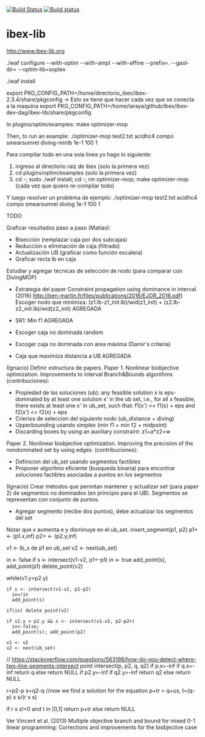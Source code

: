 [![Build Status](https://travis-ci.org/ibex-team/ibex-lib.svg?branch=master)](https://travis-ci.org/ibex-team/ibex-lib)
[![Build status](https://ci.appveyor.com/api/projects/status/9w1wxhvymsohs4gr/branch/master?svg=true)](https://ci.appveyor.com/project/Jordan08/ibex-lib-q0c47/branch/master)

ibex-lib
========

http://www.ibex-lib.org

./waf configure --with-optim  --with-ampl --with-affine --prefix=. --gaol-dir= --optim-lib=soplex

./waf install

export PKG_CONFIG_PATH=/home/directorio_ibex/ibex-2.3.4/share/pkgconfig   -> Esto se tiene que hacer cada vez que se conecta a la maquina
export PKG_CONFIG_PATH=/home/iaraya/github/ibex/ibex-dev-dag/ibex-lib/share/pkgconfig

In plugins/optim/examples:
make optimizer-mop

Then, to run an example:
./optimizer-mop test2.txt acidhc4 compo smearsumrel diving-minlb 1e-1 100 1

Para compilar todo en una sola linea yo hago lo siguiente:
1. ingreso al directorio raiz de ibex (solo la primera vez)
2. cd plugins/optim/examples (solo la primera vez)
3. cd -; sudo ./waf install; cd -; rm optimizer-mop; make optimizer-mop (cada vez que quiero re-compilar todo)

Y luego resolver un problema de ejemplo:
./optimizer-mop test2.txt acidhc4 compo smearsumrel diving 1e-1 100 1


TODO

Graficar resultados paso a paso (Matias):
  - Bisección (remplazar caja por dos subcajas)
  - Reducción o eliminación de caja (filtrado)
  - Actualización UB (graficar como función escalera)
  - Graficar recta lb en caja
  

Estudiar y agregar técnicas de selección de nodo (para comparar con DivingMOP)

- Estrategia del paper Constraint propagation using dominance in interval (2016)
http://ben-martin.fr/files/publications/2016/EJOR_2016.pdf)
Escoger nodo que minimiza: (z1.lb-z1_init.lb)/wid(z1_init) +  (z2.lb-z2_init.lb)/wid(z2_init)
AGREGADA

- SR1: Min f1
AGREGADA

- Escoger caja no dominada random
- Escoger caja no dominada con area máxima (Damir's criteria)

- Caja que maximiza distancia a UB 
AGREGADA



(Ignacio)
Definir estructura de papers.
Paper 1. Nonlinear biobjective optimization. Improvements to interval Branch&Bounds algorithms  (contribuciones):
  - Propiedad de las soluciones (ub): 
  any feasible solution x is eps-dominated by at least one solution x' in the ub set, i.e., 
  for all x feasible, there exists at least one x' in ub_set, such that: f1(x') <= f1(x) + eps  and f2(x') <= f2(x) + eps
  - Crierios de seleccion del siguiente nodo (ub_distance + diving)
  - Upperbounding usando simplex (min f1 + min f2 + midpoint)
  - Discarding boxes by using an auxiliary constraint: z1+a*z2=w

Paper 2. Nonlinear biobjective optimization. Improving the precision of the nondominated set by using edges. (contribuciones):
  - Definicion del ub_set usando segmentos factibles
  - Proponer algoritmo eficiente (busqueda binaria) para encontrar soluciones factibles asociadas a puntos en los segmentos



(Ignacio)
Crear métodos que permitan mantener y actualizar set (para paper 2) 
de segmentos no dominados (en principio para el UB). 
Segmentos se representan con conjunto de puntos.
- Agregar segmento (recibe dos puntos), debe actualizar los segmentos del set

Notar que x aumenta e y disminuye en el ub_set.
insert_segment(p1, p2)
  p1+ <- (p1.x,inf)
  p2+ <- (p2.y,inf)

  v1 <- lb_x de p1 en ub_set
  v2 <- next(ub_set)
  
  in <- false
  if s <- intersect(v1-v2, p1+-p1) 
    in <- true
    add_point(s), add_point(p1)
    delete_point(v2)  
  
  while(v1.y>p2.y)
              
    if s <- intersect(v1-v2, p1-p2) 
      in=!in
      add_point(s)
   
    if(in) delete point(v2)
  
    if v2.y > p2.y && s <- intersect(v1-v2, p2-p2+) 
      in<-false;
      add_point(s); add_point(p2)
       
    v1 <- v2
    v2 <- next(ub_set)  
    
// https://stackoverflow.com/questions/563198/how-do-you-detect-where-two-line-segments-intersect
point intersect(p, p2, q, q2)
   if p.x=-inf
     if q.x=-inf return q
     else return NULL
   if p2.y=-inf
     if q2.y=-inf return q2
     else return NULL
   
   r=p2-p
   s=q2-q
   //now we find a solution for the equation p+tr = q+us,
   t=(q-p) x s/(r x s)
   
   if r x s!=0 and t in [0,1]
      return p+tr
   else
      return NULL 
  


Ver Vincent et al. (2013) Multiple objective branch and bound for mixed 0-1 linear programming: 
Corrections and improvements for the biobjective case